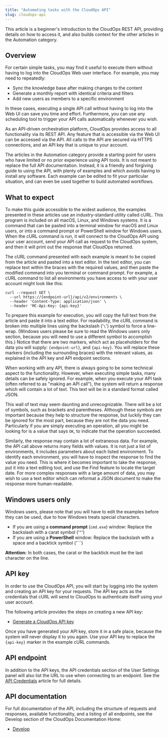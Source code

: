 ```yaml
---
title: "Automating tasks with the CloudOps API"
slug: cloudops-api
---
```



This article is a beginner's introduction to the CloudOps REST API, providing details on how to access it, and also builds context for the other articles in the Automation category.

## Overview

For certain simple tasks, you may find it useful to execute them without having to log into the CloudOps Web user interface. For example, you may need to repeatedly:

-   Sync the knowledge base after making changes to the content
-   Generate a monthly report with identical criteria and filters
-   Add new users as members to a specific environment

In these cases, executing a single API call without having to log into the Web UI can save you time and effort. Furthermore, you can use any scheduling tool to trigger your API calls automatically whenever you wish.

As an API-driven orchestration platform, CloudOps provides access to all functionality via its REST API. Any feature that is accessible via the Web UI can be accessed via the API. All calls to the API are secured via HTTPS connections, and an API key that is unique to your account.

The articles in the Automation category provide a starting point for users who have limited or no prior experience using API tools. It is not meant to replace the full API documentation. Instead, it is a friendly and forgiving guide to using the API, with plenty of examples and which avoids having to install any software. Each example can be edited to fit your particular situation, and can even be used together to build automated workflows.

## What to expect

To make this guide accessible to the widest audience, the examples presented in these articles use an industry-standard utility called cURL. This program is included on all macOS, Linux, and Windows systems. It is a command that can be pasted into a terminal window for macOS and Linux users, or into a command prompt or PowerShell window for Windows users. When the cURL command is run, it will connect to the CloudOps API using your user account, send your API call as request to the CloudOps system, and then it will print out the response that CloudOps returned.

The cURL command presented with each example is meant to be copied from the article and pasted into a text editor. In the text editor, you can replace text within the braces with the required values, and then paste the modified command into you terminal or command prompt. For example, a cURL command to list all environments you have access to with your user account might look like this:

```
curl --request GET \
  --url https://{endpoint-url}/api/v2/environments \
  --header 'Content-Type: application/json' \
  --header 'MC-Api-Key: {api-key}'
```

To prepare this example for execution, you will copy the full text from the article and paste it into a text editor. For readability, the cURL command is broken into multiple lines using the backslash \('`\`'\) symbol to force a line-wrap. \(Windows users please be sure to read the Windows users only section, because you will need to use a different symbol to accomplish this.\) Notice that there are two markers, which act as placeholders for the data you will supply: `{endpoint-url}`, and `{api-key}`. You will replace these markers \(including the surrounding braces\) with the relevant values, as explained in the API key and API endpoint sections.

When working with any API, there is always going to be some technical aspect to the functionality. However, when executing simple tasks, many details can be safely ignored. For example, when you execute your API task \(often referred to as "making an API call"\), the system will return a response which will contain a lot of text. This text will be in a standard format called JSON.

This wall of text may seem daunting and unrecognizable. There will be a lot of symbols, such as brackets and parentheses. Although these symbols are important because they help to structure the response, but luckily they can be ignored for the most part, because they are not the data you need. Particularly if you are simply executing an operation, all you might be looking for is a value that says `OK`, to indicate that the operation succeeded.

Similarly, the response may contain a lot of extraneous data. For example, the API call above returns many fields with values. It is not just a list of environments, it includes parameters about each listed environment. To identify each environment, you will have to inspect the response to find the value you need. This is where it becomes important to take the response, put it into a text editing tool, and use the Find feature to locate the target date. For more complex responses with a large amount of data, you may wish to use a text editor which can reformat a JSON document to make the response more human-readable.

## Windows users only

Windows users, please note that you will have to edit the examples before they can be used, due to how Windows treats special characters.

-   If you are using a **command prompt** \(`cmd.exe`\) window: Replace the backslash with a carat symbol \('`^`'\)
-   If you are using a **PowerShell** window: Replace the backslash with a space and a backtick symbol \('```\)

**Attention:** In both cases, the carat or the backtick must be the last character on the line.

## API key

In order to use the CloudOps API, you will start by logging into the system and creating an API key for your requests. The API key acts as the credentials that cURL will send to CloudOps to authenticate itself using your user account.

The following article provides the steps on creating a new API key:

-   [Generate a CloudOps API key](../how-to/how-to-cloudmc-api-key.md)

Once you have generated your API key, store it in a safe place, because the system will never display it to you again. Use your API key to replace the `{api-key}` marker in the example cURL commands.

## API endpoint

In addition to the API keys, the API credentials section of the User Settings panel will also list the URL to use when connecting to an endpoint. See the [API Credentials](api-credentials.md) article for full details.

## API documentation

For full documentation of the API, including the structure of requests and responses, available functionality, and a listing of all endpoints, see the Develop section of the CloudOps Documentation Home:

-   [Develop](https://docs.cloudops.com/#/develop/)

